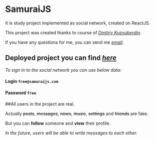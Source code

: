 # SamuraiJS

It is study project implemented as social network, created on ReactJS.

This project was created thanks to course of *[Dmitriy Kuzyuberdin](https://www.youtube.com/itkamasutra)*.

If you have any questions for me, you can send me *[email](iaydynov1998@gmail.com)*.

## Deployed project you can find *[here](https://isaywtf.github.io/react-study-project/)*

*To sign in to the social network you can use below data:*

#### Login `free@samuraijs.com`

#### Password `free`

##All users in the project are real.

Actually ~~posts~~, ~~messages~~, ~~news~~, ~~music~~, ~~settings~~ and ~~friends~~ are fake.

But you can **follow** someone and **view** their profile.

*In the future, users will be able to write messages to each other.* 
